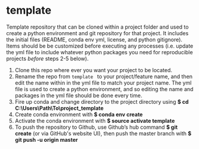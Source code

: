 # template
Template repository that can be cloned within a project folder and used to create a python environment and git repository for that project. It includes the initial files (README, conda env yml, license, and python gitignore). Items should be  be customized before executing any processes (i.e. update the yml file to include whatever python packages you need for reproducible projects *before* steps 2-5 below).

1. Clone this repo where ever you want your project to be located.
2. Rename the repo from `template ` to your project/feature name, and then edit the name within in the yml file to match your project name. The yml file is used to create a python environment, and so editing the name and packages in the yml file should be done every time.
3. Fire up conda and change directory to the project directory using **$ cd C:\Users\Path\To\project_template**
4. Create conda environment with **$ conda env create**
5. Activate the conda environment with **$ source activate template**
6. To push the repository to Github, use Github’s hub command **$ git create** (or via GitHub's website UI), then push the master branch with **$ git push -u origin master**
